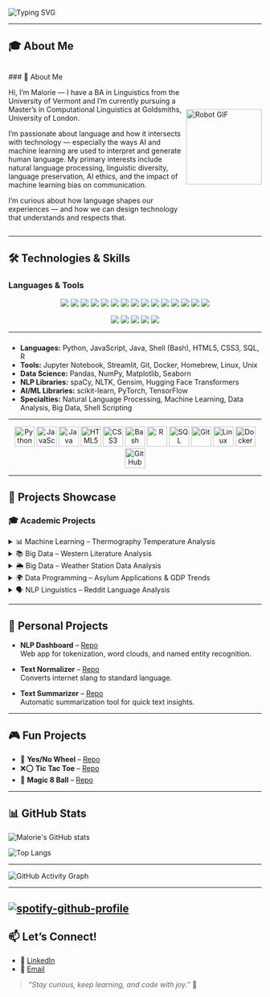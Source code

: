 ![Typing SVG](https://readme-typing-svg.demolab.com?font=Fira+Code&pause=1000&color=1E90FF&width=500&lines=Hi%2C+I'm+Malorie.;Computational+Linguistics+Master's+Student;NLP%2C+Machine+Learning+%26+Data+Enthusiast;Building+tools+that+make+language+come+alive%21)

---

## 🎓 About Me

<div align="left" style="display: flex; align-items: center; justify-content: space-between;">

<div>
  <p>### 👋 About Me

Hi, I’m Malorie — I have a BA in Linguistics from the University of Vermont and I’m currently pursuing a Master’s in Computational Linguistics at Goldsmiths, University of London.

I’m passionate about language and how it intersects with technology — especially the ways AI and machine learning are used to interpret and generate human language. My primary interests include natural language processing, linguistic diversity, language preservation, AI ethics, and the impact of machine learning bias on communication.

I’m curious about how language shapes our experiences — and how we can design technology that understands and respects that.

 </p>
 
</div>

<img src="https://media0.giphy.com/media/v1.Y2lkPTc5MGI3NjExN2RrZ2JiZGtremp5dnoyazQzNHV2Z2djcWdoem51bG03d3ljNGdoaSZlcD12MV9pbnRlcm5hbF9naWZfYnlfaWQmY3Q9cw/qyv59JLK2Q0Or2qt0H/giphy.gif" width="150" alt="Robot GIF"/>
</div>




---

## 🛠️ Technologies & Skills

### Languages & Tools
<p align="center">
  <img src="https://img.shields.io/badge/Python-3776AB?style=for-the-badge&logo=python&logoColor=white"/>
  <img src="https://img.shields.io/badge/JavaScript-F7DF1E?style=for-the-badge&logo=javascript&logoColor=black"/>
  <img src="https://img.shields.io/badge/R-276DC3?style=for-the-badge&logo=r&logoColor=white"/>
  <img src="https://img.shields.io/badge/SQL-4479A1?style=for-the-badge&logo=postgresql&logoColor=white"/>
  <img src="https://img.shields.io/badge/Git-F05032?style=for-the-badge&logo=git&logoColor=white"/>
  <img src="https://img.shields.io/badge/Homebrew-FBB040?style=for-the-badge&logo=homebrew&logoColor=white"/>
  <img src="https://img.shields.io/badge/Linux-FCC624?style=for-the-badge&logo=linux&logoColor=black"/>
  <img src="https://img.shields.io/badge/Shell_Scripting-121011?style=for-the-badge&logo=gnu-bash&logoColor=white"/>
  <img src="https://img.shields.io/badge/VSCode-007ACC?style=for-the-badge&logo=visualstudiocode&logoColor=white"/>
  <img src="https://img.shields.io/badge/Docker-2496ED?style=for-the-badge&logo=docker&logoColor=white"/>
  <img src="https://img.shields.io/badge/GitHub%20Actions-2088FF?style=for-the-badge&logo=github-actions&logoColor=white"/>
  <img src="https://img.shields.io/badge/Jupyter-F37626?style=for-the-badge&logo=jupyter&logoColor=white"/>
  <img src="https://img.shields.io/badge/Streamlit-FF4B4B?style=for-the-badge&logo=streamlit&logoColor=white"/>
  <img src="https://img.shields.io/badge/HDFS-003366?style=for-the-badge"/>
  <img src="https://img.shields.io/badge/Apache%20Mahout-02599C?style=for-the-badge"/>
</p>

<p align="center">
  <img src="https://img.shields.io/badge/Pandas-150458?style=for-the-badge&logo=pandas&logoColor=white"/>
  <img src="https://img.shields.io/badge/NumPy-013243?style=for-the-badge&logo=numpy&logoColor=white"/>
  <img src="https://img.shields.io/badge/scikit--learn-F7931E?style=for-the-badge&logo=scikit-learn&logoColor=white"/>
  <img src="https://img.shields.io/badge/spaCy-09A3D5?style=for-the-badge"/>
  <img src="https://img.shields.io/badge/HuggingFace-FFD21F?style=for-the-badge&logo=huggingface&logoColor=black"/>
</p>

---

### 
- **Languages:** Python, JavaScript, Java, Shell (Bash), HTML5, CSS3, SQL, R  
- **Tools:** Jupyter Notebook, Streamlit, Git, Docker, Homebrew, Linux, Unix  
- **Data Science:** Pandas, NumPy, Matplotlib, Seaborn  
- **NLP Libraries:** spaCy, NLTK, Gensim, Hugging Face Transformers  
- **AI/ML Libraries:** scikit-learn, PyTorch, TensorFlow  
- **Specialties:** Natural Language Processing, Machine Learning, Data Analysis, Big Data, Shell Scripting

---

<p align="center">
  <img src="https://cdn.jsdelivr.net/gh/devicons/devicon/icons/python/python-original.svg" width="40" title="Python"/>
  <img src="https://cdn.jsdelivr.net/gh/devicons/devicon/icons/javascript/javascript-original.svg" width="40" title="JavaScript"/>
  <img src="https://cdn.jsdelivr.net/gh/devicons/devicon/icons/java/java-original.svg" width="40" title="Java"/>
  <img src="https://cdn.jsdelivr.net/gh/devicons/devicon/icons/html5/html5-original.svg" width="40" title="HTML5"/>
  <img src="https://cdn.jsdelivr.net/gh/devicons/devicon/icons/css3/css3-original.svg" width="40" title="CSS3"/>
  <img src="https://cdn.jsdelivr.net/gh/devicons/devicon/icons/bash/bash-original.svg" width="40" title="Bash"/>
  <img src="https://cdn.jsdelivr.net/gh/devicons/devicon/icons/r/r-original.svg" width="40" title="R"/>
  <img src="https://cdn.jsdelivr.net/gh/devicons/devicon/icons/postgresql/postgresql-original.svg" width="40" title="SQL"/>
  <img src="https://cdn.jsdelivr.net/gh/devicons/devicon/icons/git/git-original.svg" width="40" title="Git"/>
  <img src="https://cdn.jsdelivr.net/gh/devicons/devicon/icons/linux/linux-original.svg" width="40" title="Linux"/>
  <img src="https://cdn.jsdelivr.net/gh/devicons/devicon/icons/docker/docker-original.svg" width="40" title="Docker"/>
  <img src="https://cdn.jsdelivr.net/gh/devicons/devicon/icons/github/github-original.svg" width="40" title="GitHub"/>
</p>



---

## 📂 Projects Showcase

### 🎓 Academic Projects

<details>
  <summary>📊 Machine Learning – Thermography Temperature Analysis</summary>
  
  - **Repo:** [Machine_Learning_CW1](https://github.com/malorieiovino/Machine_Learning_CW1)  
  - 🛠 *Tech:* Jupyter Notebook  
  - Analyzed thermography temperature data for machine learning insights.
</details>

<details>
  <summary>📚 Big Data – Western Literature Analysis</summary>

  - **Repo:** [big_data_CW1Q2](https://github.com/malorieiovino/big_data_CW1Q2)  
  - 🛠 *Tech:* Apache Mahout, Shell Scripting  
  - Large-scale text analysis of Western literature.
</details>

<details>
  <summary>🌦️ Big Data – Weather Station Data Analysis</summary>

  - **Repo:** [big_data_CW1Q1](https://github.com/malorieiovino/big_data_CW1Q1)  
  - 🛠 *Tech:* Python, HDFS  
  - Analyzed weather data across multiple stations.
</details>

<details>
  <summary>🌍 Data Programming – Asylum Applications & GDP Trends</summary>

  - **Repo:** [asylum_gdp_data](https://github.com/malorieiovino/asylum_gdp_data)  
  - 🛠 *Tech:* Jupyter Notebook, EDA  
  - Investigated global GDP trends and asylum application data.
</details>

<details>
  <summary>🗣️ NLP Linguistics – Reddit Language Analysis</summary>

  - **Repo:** [reddit_nlp_scraping](https://github.com/malorieiovino/reddit_nlp_scraping)  
  - 🛠 *Tech:* Jupyter Notebook, Reddit API (PRAW)  
  - Linguistic analysis of language use in online communities.
</details>

---

## 🧪 Personal Projects

- **NLP Dashboard** – [Repo](https://github.com/malorieiovino/NLP-Dashboard)  
  Web app for tokenization, word clouds, and named entity recognition.

- **Text Normalizer** – [Repo](https://github.com/malorieiovino/text_normalizer)  
  Converts internet slang to standard language.

- **Text Summarizer** – [Repo](https://github.com/malorieiovino/text_summarizer)  
  Automatic summarization tool for quick text insights.

---

## 🎮 Fun Projects

- 🎲 **Yes/No Wheel** – [Repo](https://github.com/malorieiovino/yes-no-wheel)
- ❌⭕ **Tic Tac Toe** – [Repo](https://github.com/malorieiovino/tictactoe)
- 🔮 **Magic 8 Ball** – [Repo](https://github.com/malorieiovino/magic-8-ball)

---

## 📊 GitHub Stats

![Malorie's GitHub stats](https://github-readme-stats.vercel.app/api?username=malorieiovino&show_icons=true&theme=tokyonight&hide_border=true&hide_title=true)

![Top Langs](https://github-readme-stats.vercel.app/api/top-langs/?username=malorieiovino&layout=compact&theme=tokyonight&hide_border=true)

---
![GitHub Activity Graph](https://github-readme-activity-graph.vercel.app/graph?username=malorieiovino&theme=tokyo-night&hide_border=true)

--- 
[![spotify-github-profile](https://spotify-github-profile.kittinanx.com/api/view?uid=1294737094&cover_image=true&theme=default&show_offline=false&background_color=121212&interchange=false)](https://github.com/kittinan/spotify-github-profile)
--- 

## 📫 Let’s Connect!

- 🔗 [LinkedIn](https://linkedin.com/in/malorieiovino)
- 📧 [Email](mailto:iovinomalorie@gmail.com)

> *“Stay curious, keep learning, and code with joy.”* 🌱

